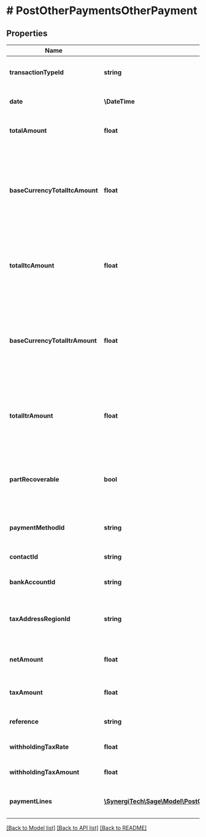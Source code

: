 # # PostOtherPaymentsOtherPayment

## Properties

Name | Type | Description | Notes
------------ | ------------- | ------------- | -------------
**transactionTypeId** | **string** | The transaction type of the payment |
**date** | **\DateTime** | The date of the payment |
**totalAmount** | **float** | The total amount of the payment |
**baseCurrencyTotalItcAmount** | **float** | The total amount of input tax credit in base currency for the                      Other Payment (Canada only) | [optional]
**totalItcAmount** | **float** | The total amount of input tax credit for the Other Payment (Canada only) | [optional]
**baseCurrencyTotalItrAmount** | **float** | The total amount of input tax refund in base currency for the                      Other Payment (Canada only) | [optional]
**totalItrAmount** | **float** | The total amount of input tax refund for the Other Payment (Canada only) | [optional]
**partRecoverable** | **bool** | Indicates if the Other Payment is part recoverable or not (Canada only) | [optional]
**paymentMethodId** | **string** | The ID of the Payment Method. | [optional]
**contactId** | **string** | The ID of the Contact. | [optional]
**bankAccountId** | **string** | The ID of the Bank Account. | [optional]
**taxAddressRegionId** | **string** | The ID of the Tax Address Region. (Canada only) | [optional]
**netAmount** | **float** | The net amount of the payment | [optional]
**taxAmount** | **float** | The tax amount of the payment | [optional]
**reference** | **string** | A reference of the payment | [optional]
**withholdingTaxRate** | **float** | IRPF withheld tax rate | [optional]
**withholdingTaxAmount** | **float** | IRPF withheld tax amount | [optional]
**paymentLines** | [**\SynergiTech\Sage\Model\PostOtherPaymentsOtherPaymentPaymentLinesInner[]**](PostOtherPaymentsOtherPaymentPaymentLinesInner.md) | The payment lines of the payment |

[[Back to Model list]](../../README.md#models) [[Back to API list]](../../README.md#endpoints) [[Back to README]](../../README.md)
